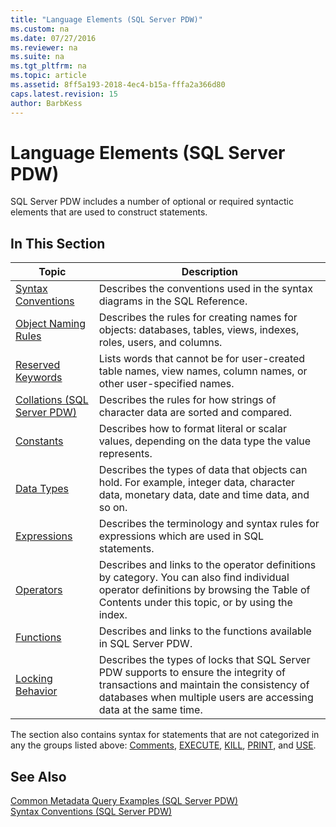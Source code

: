 ```yaml
---
title: "Language Elements (SQL Server PDW)"
ms.custom: na
ms.date: 07/27/2016
ms.reviewer: na
ms.suite: na
ms.tgt_pltfrm: na
ms.topic: article
ms.assetid: 8ff5a193-2018-4ec4-b15a-fffa2a366d80
caps.latest.revision: 15
author: BarbKess
---
```

# Language Elements (SQL Server PDW)
SQL Server PDW includes a number of optional or required syntactic elements that are used to construct statements.  
  
## In This Section  
  
|Topic|Description|  
|---------|---------------|  
|[Syntax Conventions](../sqlpdw/syntax-conventions-sql-server-pdw.md)|Describes the conventions used in the syntax diagrams in the SQL Reference.|  
|[Object Naming Rules](../sqlpdw/object-naming-rules-sql-server-pdw.md)|Describes the rules for creating names for objects: databases, tables, views, indexes, roles, users, and columns.|  
|[Reserved Keywords](../sqlpdw/reserved-keywords-sql-server-pdw.md)|Lists words that cannot be for user-created table names, view names, column names, or other user-specified names.|  
|[Collations &#40;SQL Server PDW&#41;](../sqlpdw/collations-sql-server-pdw.md)|Describes the rules for how strings of character data are sorted and compared.|  
|[Constants](../sqlpdw/constants-sql-server-pdw.md)|Describes how to format literal or scalar values, depending on the data type the value represents.|  
|[Data Types](../sqlpdw/data-types-sql-server-pdw.md)|Describes the types of data that objects can hold. For example, integer data, character data, monetary data, date and time data, and so on.|  
|[Expressions](../sqlpdw/expressions-sql-server-pdw.md)|Describes the terminology and syntax rules for expressions which are used in SQL statements.|  
|[Operators](../sqlpdw/operators-sql-server-pdw.md)|Describes and links to the operator definitions by category. You can also find individual operator definitions by browsing the Table of Contents under this topic, or by using the index.|  
|[Functions](../sqlpdw/functions-sql-server-pdw.md)|Describes and links to the functions available in SQL Server PDW.|  
|[Locking Behavior](../sqlpdw/locking-behavior-sql-server-pdw.md)|Describes the types of locks that SQL Server PDW supports to ensure the integrity of transactions and maintain the consistency of databases when multiple users are accessing data at the same time.|  
  
The section also contains syntax for statements that are not categorized in any the groups listed above: [Comments](../sqlpdw/comments-sql-server-pdw.md), [EXECUTE](../sqlpdw/execute-sql-server-pdw.md), [KILL](../sqlpdw/kill-sql-server-pdw.md), [PRINT](../sqlpdw/print-sql-server-pdw.md),   and [USE](../sqlpdw/use-sql-server-pdw.md).  
  
## See Also  
[Common Metadata Query Examples &#40;SQL Server PDW&#41;](../sqlpdw/common-metadata-query-examples-sql-server-pdw.md)  
[Syntax Conventions &#40;SQL Server PDW&#41;](../sqlpdw/syntax-conventions-sql-server-pdw.md)  
  
